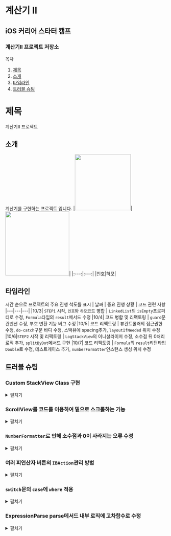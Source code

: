 # 계산기 II 

## iOS 커리어 스타터 캠프

### 계산기II 프로젝트 저장소

목차
1. [제목](#제목)
2. [소개](#소개)
3. [타임라인](#타임라인)
4. [트러블 슈팅](#트러블-슈팅)

# 제목
계산기II 프로젝트
## 소개
계산기를 구현하는 프로젝트 입니다.
|<img src="https://user-images.githubusercontent.com/71054048/188081997-a9ac5789-ddd6-4682-abb1-90d2722cf998.jpg" width=175>|<img src="https://i.imgur.com/ydRkDFq.jpg" width=200>|
|:---:|:---:|
|인호|하모|

## 타임라인
시간 순으로 프로젝트의 주요 진행 척도를 표시
| 날짜 | 중요 진행 상황 | 코드 관련 사항
|---|---|---|
|10/3| `STEP1` 시작, `인호`와 `하모`코드 병합 | `LinkedList`의 `isEmpty`프로퍼티로 수정, `Formula`타입의 `result`메서드 수정
|10/4| 코드 병합 및 리팩토링 | `guard`문 컨벤션 수정, 부호 변환 기능 버그 수정
|10/5| 코드 리팩토링 | 뷰컨트롤러의 접근권한 수정, `do-catch`구문 바디 수정, 스택뷰에 spacing추가, `layoutIfNeeded` 위치 수정
|10/6|`STEP2` 시작 및 리팩토링 | `LogStackView`의 이니셜라이저 수정, 소수점 뒤 0처리 로직 추가, `splitByDot`메서드 구현
|10/7| 코드 리팩토링 | `Formula`의 `result`리턴타입 `Double`로 수정, 테스트케이스 추가, `numberFormatter`인스턴스 생성 위치 수정

## 트러블 슈팅
### Custom StackView Class 구현
<details>
<summary>펼치기</summary>

- 커스텀한 StackView를 만들기 위해서 LogStackView 클래스를 선언하고 UIStackView를 상속받는다.
클래스 타입에서 이니셜라이저를 위임에 대한 규칙이 존재하는데

1. 지정된 이니셜라이저는 상위 클래스로 부터 지정된 이니셜라이저 구문을 호출해야 한다!!
2. 편의 이니셜라이저는 같은 클래스로 부터 다른 이니셜라이저를 호출해야만 한다.
3. 편의 이니셜라이저는 궁극적으로 지정된 이니셜라이저를 호출해야 한다.

#### UIStackView 지정된 이니셜라이저

- `init(frame: CGRect)`
    - UIView의 지정된 이니셜라이저이다. UIStackView는 UIView를 상속받고 있고 구현부를 보면 해당 이니셜라이저가 선언되어있는데 구현부에서 override가 생략되어있다고 생각을 된다.(이유 있음)
    - 지정된 프레임으로 할당된 View 객체를 초기화하고 반환하는 이니셜라이저이다.
    - 파라미터인 frame은 포인트로 측정된 View의 프레임이다. 프레임의 원점은 추가하려는 상위 뷰를 기준으로 하고 이 방법은 프레임 사각형을 사용하여 그에 따라 중심 및 경계 속성을 설정한다.
    - 프로그래밍 방식으로 View의 객체를 만드는 경우에 사용되는 UIView 클래스의 지정된 이니셜라이저이다.
    - 하위 클래스에서 재정의할 수 있고 구현 시작 시 super를 호출해야 한다.
- `init(coder: NSCoder)`
    - NSCoding 프로토콜은 해당 클래스의 인스턴스가 인코딩, 디코딩될 수 있도록 클래스가 구현해야 하는 두 가지 메서드를 선언하는데 그중 하나가  `init?(coder: NSCoder)` 이다.
    - 해당 프로토콜을 준수하는 클래스에서 프로토콜이 요구하는 이니셜라이저를 구현할 수 있는데 지정, 편의 이니셜라이저 모두 required 키워드를 붙여줘야한다.
    - 해당 이니셜라이저는 지정된 unarchiver의 데이터에서 초기화된 객체를 반환한다.
    - 인터페이스 빌더를 사용하여 인터페이스를 디자인하는 경우, nib 파일에서 view 객체를 로드할 때 해당 이니셜라이저를 사용하여 초기화한다.
    - nib 파일에 저장된 속성과 일치하도록 view의 속성을 수정한다.
    
    간단 요약하자면 첫번째 이니셜라이저는 코드로 뷰를 만들때, 두번째 이니셜라이저는 인터페이스 빌더로 뷰를 만들때라고 생각된다.
    

클래스에서는 안전 점검을 기반으로 2단계 초기화를 수행하는데 1단계 초기화의 경우 클래스 계층의 최상위 체인까지 도달하여 모든 프로퍼티가 값을 가지고 있다고 확인이 되어야 통과한다.
따라서 직접 만든 커스텀 클래스에서 상속계층에 있는 상위 클래스의 지정된 이니셜라이저를 호출해주어야한다.

☠️ 문제의 코드

```swift
final class LogStackView: UIStackView {
    private let operandLabel: UILabel = {
        let label = UILabel()
        label.textColor = .white
        return label
    }()
    
    private let operatorLabel: UILabel = {
        let label = UILabel()
        label.textColor = .white
        return label
    }()
    
    init(operand: String, arithmeticOperator: String) {
        operandLabel.text = operand
        operatorLabel.text = arithmeticOperator
        super.init(arrangedSubviews: [operatorLabel, operandLabel])
        addSpacing()
    }
    
    override init(frame: CGRect) {
        super.init(frame: frame)
    }
    
    required init(coder: NSCoder) {
        super.init(coder: coder)
    }
    
    func addSpacing() {
        self.spacing = CalculatorConstant.logStackViewSpacing
    }
}
```

여기서 의문점은
`init(operand: String, arithmeticOperator: String)` 의 내부에 보면 `super.init(arrangedSubviews: [operatorLabel, operandLabel])` 를 호출하는게 보인다.
근데 해당 이니셜라이저의 구현부를 살펴보면 
```swift
public convenience init(arrangedSubviews views: [UIView])
```
편의 이니셜라이저이다.

규칙 1, 2번을 다시보면
지정된 이니셜라이저는 상위 클래스로 부터 지정된 이니셜라이저 구문을 호출해야 한다!!

편의 이니셜라이저는 같은 클래스로 부터 다른 이니셜라이저를 호출해야만 한다.
1, 2번 규칙을 정확하게 위배한다.
(이게 왜 되는 건지는 모르겠다..)

#### LogStackView 클래스의 초기화를 다양한 방법으로 구현.

첫번째는 이니셜라이저를 다 지워도 만들 수 있다!!
```swift
final class LogStackView: UIStackView {
    private let operandLabel: UILabel = {
        let label = UILabel()
        label.textColor = .white
        return label
    }()
    
    private let operatorLabel: UILabel = {
        let label = UILabel()
        label.textColor = .white
        return label
    }()
    
		func addStackView(operand: String, arithmeticOperator: String) {
        operandLabel.text = operand
        operatorLabel.text = arithmeticOperator
        
        self.addArrangedSubview(operatorLabel)
        self.addArrangedSubview(operandLabel)
        self.spacing = CalculatorConstant.logStackViewSpacing
    }

    func addSpacing() {
        self.spacing = CalculatorConstant.logStackViewSpacing
    }
}
```

모든 프로퍼티에 초기값을 제공하고 있고 초기화 구문을 제공하지 않았기 때문에 자동으로 모든 이니셜라이저를 상속받고 초기화가 가능하다!
```swift
import UIKit

final class LogStackView: UIStackView {
    private let operandLabel: UILabel = {
        let label = UILabel()
        label.textColor = .white
        return label
    }()
    
    private let operatorLabel: UILabel = {
        let label = UILabel()
        label.textColor = .white
        return label
    }()
    
    convenience init(operand: String, arithmeticOperator: String) {
        self.init(frame: .zero)
        operandLabel.text = operand
        operatorLabel.text = arithmeticOperator
        [operatorLabel, operandLabel].forEach(addArrangedSubview(_:))
        addSpacing()
    }
    
    func addSpacing() {
        self.spacing = CalculatorConstant.logStackViewSpacing
    }
}
```

위 코드에서도 지정된 이니셜라이저가 없기 때문에 자동으로 상위 클래스의 이니셜라이저를 상속받게 된다.  
클래스의 초기화 상속, 초기화 2단계 프로세스등을 공부하여 문제를 해결할 수 있었다.

</details>

### ScrollView를 코드를 이용하여 밑으로 스크롤하는 기능
<details>
<summary>펼치기</summary>

- 계산기의 연산이 추가되면서 스크롤뷰의 내부 컨텐츠가 `scrollView`의 `bounds`를 초과하게 되는데, 이때 코드를 이용하여 `scrollView`의 맨하단을 보여주는 기능을 구현했다.

```swift
private func updateLogScrollViewContentOffset() {
    logScrollView.layoutIfNeeded()
    let contentOffset = CGPoint(
        x: 0,
        y: logScrollView.contentSize.height - logScrollView.bounds.height
    )
    logScrollView.setContentOffset(contentOffset, animated: true)
}
```
    
<img src="https://i.imgur.com/1ET9LA3.jpg" width=200>

- `setContentOffset`이라는 메서드로 스크롤뷰의 `contentOffset`을 설정해주는 것인데 이때 파라미터로 `CGPoint` 즉 x, y로 얼마만큼 오프셋 시킬건지를 전달받는다.
위 예제 그림과 똑같은데, 컨텐츠뷰의 높이와 스크롤뷰의 높이를 뺀값 만큼 offSet을 적용한다.

**layoutIfNeeded()메서드 사용**
- 스크롤뷰 내에 스택뷰를 추가하면서 뷰의 업데이트가 일어나는데, 일반적으로 뷰의 업데이트는 바로 적용되는게 아니라, 다음 drawing cycle을 기다린 후에 일괄적으로 적용된다.
- 이때 뷰를 바로 업데이트 하기 위해서는 `layoutIfNeeded`메서드를 이용해야 한다.
- `layoutIfNeeded`의 호출 위치에 대해서 의문인 점이 있었는데 아래 코드의 위치에서 호출해야하고, 주석부분에서 호출하면 적용이 되지 않는다.
그 이유는 이미 새로운 stackView가 scrollView에 추가가 되었고, 추가된 뷰 높이가 반영되도록 업데이트 후에 뷰의 높이 차를 이용하여 contentOffset을 계산해야하기 때문이다.
```swift
logScrollView.layoutIfNeeded()
let contentOffset = CGPoint(
    x: 0,
    y: scrollView.contentSize.height - scrollView.bounds.height
)
//logScrollView.layoutIfNeeded()
```
</details>

### `NumberFormatter`로 인해 소수점과 0이 사라지는 오류 수정
<details>
<summary>펼치기</summary>
  
- `12.00`과 같은 숫자가 입력중일때에 numberFormatter에 적용되는 과정에서 소수점이 사라져서 `12.001`같은 입력을 못하는 문제가 있었다.
- 이를 해결하기 위해 소수점을 포함하고 있다면 정수부분과 소수부분을 분리하여, 정수부분에 대해서만 numberFormatter를 적용하도록 수정했다.
- 정수부분과 소수부분을 분리하는 코드는 `StringExtension`으로 분리하여 구현했다..
```swift
if isDotButtonTapped {
    let (integerPart, decimalPart) = operand.splitByDot()

    operandLabel.text = integerPart.formatStyleToDecimal(numberFormatter) + CalculatorConstant.dot + decimalPart
} else {
    operandLabel.text = operand.formatStyleToDecimal(numberFormatter)
}

func splitByDot() -> (String, String) {
    guard self.contains(Character(CalculatorConstant.dot)) else {
        return (self, CalculatorConstant.blank)
    }
        
    let decimalNumberComponents = self.split(separator: Character(CalculatorConstant.dot),
                                                 omittingEmptySubsequences: false)
    let integerPart = decimalNumberComponents[0].description
    let decimalPart = decimalNumberComponents[1].description
        
    return (integerPart, decimalPart)
}
```

    
</details>

### 여러 피연산자 버튼의 `IBAction`관리 방법
<details>
<summary>펼치기</summary>
    
- `하모`의 코드에서는 피연산자 버튼이 구분되어야 하는 조건에 따라 분리되어 있어서 조건을 관리하기에는 용이하지만 중복되는 코드가 여러번 등장했다. (숫자버튼, 0버튼, 00버튼, 쉼표버튼)
- `인호`의 코드에서는 피연산자 버튼을 하나의 `IBAction`에 연결한 대신, 입력이 반영되는 부분의 코드가 방대해졌다.
- 방향성이 다른 두 코드를 합치기 위해 사용한 방법은 `인호`의 코드처럼 여러 피연산자를 하나의 `IBAction`에 연결하고 `Button`의 `tag`값이용하고, 조건을 확인해야 하는 부분에서는 `하모`의 코드처럼 연산 과정에 필요한 `Bool`타입 프로퍼티를 생성해서 상대적으로 간결하게 조건을 확인할 수 있게 됐다.

```swift
private var isDotButtonTapped: Bool = false
private var isFirstInput: Bool = true
private var isCalculated: Bool = false
    
@IBAction private func operandButtonTapped(_ sender: UIButton) {
    guard !isCalculated else {
        return
    }
        
    switch sender.tag {
    case 0 where !operand.isEmpty:
        updateOperandLabel(with: sender.tag.description)
    case 1...9:
        updateOperandLabel(with: sender.tag.description)
    case 10 where !operand.isEmpty:
        updateOperandLabel(with: CalculatorConstant.doubleZero)
    ...
    default:
        return
    }
        
    isFirstInput = false
}
```
    
</details>

### `switch`문의 `case`에 `where` 적용
<details>
<summary>펼치기</summary>

   - `switch`문의 `case`에서 조건을 확인하고 싶을때, 케이스 내부에서 확인하는 대신 `where`을 적용해서 더 간결하고 가독성이 좋게 수정했다.
```swift
//기존 코드
switch sender.tag {
    case 0:
        guard !operand.isEmpty else { return }
            
        updateOperandLabel(with: sender.tag.description)
    ...
    default:
        return    
}
//수정된 코드
switch sender.tag {
    case 0 where !operand.isEmpty:
        updateOperandLabel(with: sender.tag.description)
    ...
    default:
        return
}
```
 
    
</details>

### ExpressionParse parse메서드 내부 로직에 고차함수로 수정
<details>
<summary>펼치기</summary>
       
- `input`문자열을 분석하여 `operator`과 `operand`로 분리할때, 조건문과 반복문, 배열 변수 대신 `compactMap`, `filter`, `forEach`고차함수를 사용한다.
```swift
let splitArray = componentsByOperators(from: input)
        
splitArray.compactMap { Double($0) }
          .forEach { operands.enqueue($0) }
        
splitArray.filter { $0.count == 1 }
          .compactMap { Operator(rawValue: Character($0)) }
          .forEach { arithmeticOperators.enqueue($0) }
```

</details>

